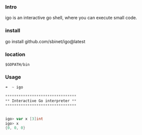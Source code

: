### Intro
igo is an interactive go shell, where you can execute small code.

### install
go install github.com/sbinet/igo@latest

### location
`$GOPATH/bin`

### Usage

```go
➜  ~ igo

********************************
** Interactive Go interpreter **
********************************


igo> var x [3]int
igo> x
{0, 0, 0}
```
